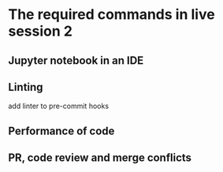 # The required commands in live session 2
## Jupyter notebook in an IDE

## Linting
add linter to pre-commit hooks

## Performance of code

## PR, code review and merge conflicts